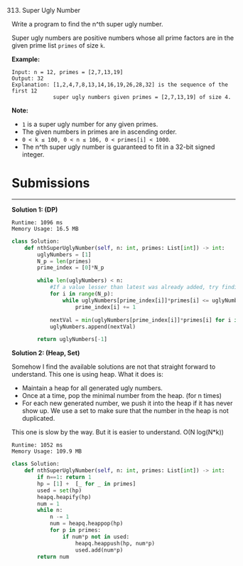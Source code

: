 313. Super Ugly Number

Write a program to find the n^th super ugly number.

Super ugly numbers are positive numbers whose all prime factors are in the given prime list `primes` of size `k`.

**Example:**
```
Input: n = 12, primes = [2,7,13,19]
Output: 32 
Explanation: [1,2,4,7,8,13,14,16,19,26,28,32] is the sequence of the first 12 
             super ugly numbers given primes = [2,7,13,19] of size 4.
```

**Note:**

* `1` is a super ugly number for any given primes.
* The given numbers in primes are in ascending order.
* `0 < k ≤ 100, 0 < n ≤ 106, 0 < primes[i] < 1000`.
* The n^th super ugly number is guaranteed to fit in a 32-bit signed integer.

# Submissions
---
**Solution 1: (DP)**
```
Runtime: 1096 ms
Memory Usage: 16.5 MB
```
```python
class Solution:
    def nthSuperUglyNumber(self, n: int, primes: List[int]) -> int:
        uglyNumbers = [1]
        N_p = len(primes)
        prime_index = [0]*N_p

        while len(uglyNumbers) < n:
            #If a value lesser than latest was already added, try finding next least value.
            for i in range(N_p):
                while uglyNumbers[prime_index[i]]*primes[i] <= uglyNumbers[-1]:
                    prime_index[i] += 1

            nextVal = min(uglyNumbers[prime_index[i]]*primes[i] for i in range(N_p))
            uglyNumbers.append(nextVal)

        return uglyNumbers[-1]
```

**Solution 2: (Heap, Set)**

Somehow I find the available solutions are not that straight forward to understand.
This one is using heap. What it does is:

* Maintain a heap for all generated ugly numbers.
* Once at a time, pop the minimal number from the heap. (for n times)
* For each new generated number, we push it into the heap if it has never show up. We use a set to make sure that the number in the heap is not duplicated.

This one is slow by the way. But it is easier to understand.
O(N log(N*k))

```
Runtime: 1052 ms
Memory Usage: 109.9 MB
```
```python
class Solution:
    def nthSuperUglyNumber(self, n: int, primes: List[int]) -> int:
        if n==1: return 1
        hp = [1] +  [_ for _ in primes]
        used = set(hp)
        heapq.heapify(hp)
        num = 1
        while n:
            n -= 1
            num = heapq.heappop(hp)
            for p in primes:
                if num*p not in used:
                    heapq.heappush(hp, num*p)
                    used.add(num*p)
        return num
```